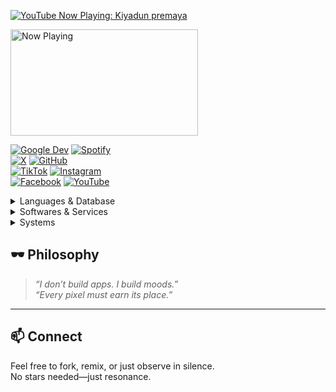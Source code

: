 [![YouTube Now Playing: Kiyadun premaya](https://img.shields.io/badge/YouTube%20Now%20Playing-Kiyadun%20premaya-FF0000?style=for-the-badge&logo=youtube&logoColor=white)](https://www.youtube.com/watch?v=syoslCy-q1o)

<a href="https://www.youtube.com/watch?v=iBlpUYogVTw" target="_blank">
  <img src="https://lh3.googleusercontent.com/pw/AP1GczNp2UpUcXj_bcG3XdEeHpJWItwYBvRYcRr9IEx4wqUn_5VXhQQKJrPj7t4BXIR5syXiZTUilzMBCsoGdTJ-ET47ThGVZ-9uv0Lj5g4MzyQ4IVyat9P1ox_dbIV5tyQKPWfAIbFUeOUdLi4Wx3pMMe0=w1080-h607-s-no-gm?authuser=0" 
       alt="Now Playing" 
       width="300" 
       height="170"/>
</a>




[![Google Dev](https://img.shields.io/badge/Google%20Dev-4285F4?style=for-the-badge&logo=google&logoColor=white)](https://developers.google.com/profile/u/mrkaviyaa)
[![Spotify](https://img.shields.io/badge/Spotify-1ED760?&style=for-the-badge&logo=spotify&logoColor=white)](https://open.spotify.com/user/22jg2nzzjqglq2mzjqznopmba?si=1oxx6irkQf-81q4RMkK6mg)  
[![X](https://img.shields.io/badge/Twitter-000000?style=for-the-badge&logo=x&logoColor=white)](https://x.com/mkaviyaa) 
[![GitHub](https://img.shields.io/badge/GitHub-181717?style=for-the-badge&logo=github&logoColor=white)](https://github.com/m-kavinda)  
[![TikTok](https://img.shields.io/badge/TikTok-010101?style=for-the-badge&logo=tiktok&logoColor=white)](https://www.tiktok.com/@mkaviyaa) 
[![Instagram](https://img.shields.io/badge/Instagram-E4405F?style=for-the-badge&logo=instagram&logoColor=white)](https://www.instagram.com/m.r.kaviyaa/)  
[![Facebook](https://img.shields.io/badge/Facebook-0866FF?style=for-the-badge&logo=facebook&logoColor=white)](https://www.facebook.com/m.r.kaviyaa/) 
[![YouTube](https://img.shields.io/badge/YouTube-FF0000?style=for-the-badge&logo=youtube&logoColor=white)](https://youtube.com/@mr-kaviyaa)

<details>
  <summary>Languages & Database</summary>
ㅤ
  
[![Go](https://img.shields.io/badge/go-%2308afd8.svg?style=for-the-badge&logo=go&logoColor=white)](https://golang.org/) [![Java](https://img.shields.io/badge/java-%23ED8B00.svg?style=for-the-badge&logo=openjdk&logoColor=white)](https://www.java.com/) [![JavaScript](https://img.shields.io/badge/javascript-%23f0dc55.svg?style=for-the-badge&logo=javascript&logoColor=black)](https://www.javascript.com/) [![Kotlin](https://img.shields.io/badge/kotlin-%237F52FF.svg?style=for-the-badge&logo=kotlin&logoColor=white)](https://kotlinlang.org/) [![Python](https://img.shields.io/badge/python-3670A0?style=for-the-badge&logo=python&logoColor=ffdd54)](https://www.python.org/)

[![Firebase](https://img.shields.io/badge/firebase-a08021?style=for-the-badge&logo=firebase&logoColor=ffcd34)](https://firebase.google.com/) [![MySQL](https://img.shields.io/badge/mysql-%2300f.svg?style=for-the-badge&logo=mysql&logoColor=white)](https://www.mysql.com/) [![SQLite](https://img.shields.io/badge/sqlite-%2308425c.svg?style=for-the-badge&logo=sqlite&logoColor=white)](https://www.sqlite.org/)

</details>

<details>
  <summary>Softwares & Services</summary>
ㅤ
  
[![Adobe](https://img.shields.io/badge/adobe-%23fa1408.svg?style=for-the-badge&logo=adobe&logoColor=white)](https://www.adobe.com/) [![Affinity](https://img.shields.io/badge/Affinity-222324.svg?style=for-the-badge&logo=Affinity&logoColor=white)](https://affinity.serif.com/) [![Figma](https://img.shields.io/badge/figma-%23f25425.svg?style=for-the-badge&logo=figma&logoColor=white)](https://www.figma.com/) [![Gimp](https://img.shields.io/badge/Gimp-605949?style=for-the-badge&logo=gimp&logoColor=FFFFFF)](https://www.gimp.org/) [![Sketch](https://img.shields.io/badge/Sketch-fdb008?style=for-the-badge&logo=sketch&logoColor=black)](https://www.sketch.com/)

[![Android Studio](https://img.shields.io/badge/Android%20Studio-072F41.svg?style=for-the-badge&logo=android-studio&logoColor=3DDB83)](https://developer.android.com/studio) [![GoLand](https://img.shields.io/badge/GoLand-0f0f0f?&style=for-the-badge&logo=goland&logoColor=white)](https://www.jetbrains.com/go/) 	[![IntelliJ IDEA](https://img.shields.io/badge/IntelliJIDEA-000000.svg?style=for-the-badge&logo=intellij-idea&logoColor=white)](https://www.jetbrains.com/idea/) [![Neovim](https://img.shields.io/badge/NeoVim-%234e8b3a.svg?&style=for-the-badge&logo=neovim&logoColor=white)](https://neovim.io/) [![Visual Studio Code](https://img.shields.io/badge/Visual%20Studio%20Code-097dcd.svg?style=for-the-badge&logo=visual-studio-code&logoColor=white)](https://code.visualstudio.com/) [![Zed](https://img.shields.io/badge/Zed-white?style=for-the-badge&logo=zedindustries&logoColor=084CCF)](https://zed.dev/)

[![CMake](https://img.shields.io/badge/CMake-%23086c6b.svg?style=for-the-badge&logo=cmake&logoColor=white)](https://cmake.org/) [![Git](https://img.shields.io/badge/GIT-f05539?style=for-the-badge&logo=git&logoColor=white)](https://git-scm.com/) [![MD](https://img.shields.io/badge/material%20design-6c55a7?style=for-the-badge&logo=material%20design&logoColor=white)](https://m3.material.io/) [![Ant-Design](https://img.shields.io/badge/Ant%20Design-0170FE.svg?style=for-the-badge&logo=Ant-Design&logoColor=white)](https://ant.design/)

[![Cloudflare](https://img.shields.io/badge/Cloudflare-F38020?style=for-the-badge&logo=Cloudflare&logoColor=white)](https://www.cloudflare.com/) [![Firebase](https://img.shields.io/badge/firebase-a08021?style=for-the-badge&logo=firebase&logoColor=ffcd34)](https://firebase.google.com/) [![Google Cloud](https://img.shields.io/badge/GoogleCloud-%234889f4.svg?style=for-the-badge&logo=google-cloud&logoColor=white)](https://cloud.google.com/)

[![GitHub Actions](https://img.shields.io/badge/github%20actions-%23161b22.svg?style=for-the-badge&logo=githubactions&logoColor=white)](https://github.com/features/actions)

</details>

<details>
  <summary>Systems</summary>
ㅤ
  
[![Android](https://img.shields.io/badge/Android-3aab58?style=for-the-badge&logo=android&logoColor=white)](https://www.android.com/) [![iOS](https://img.shields.io/badge/iOS-000000?style=for-the-badge&logo=ios&logoColor=white)](https://www.apple.com/ios/)

[![Fedora](https://img.shields.io/badge/Fedora-51A2DA?style=for-the-badge&logo=fedora&logoColor=white)](https://getfedora.org/) [![Gnome](https://img.shields.io/badge/GNOME-080808.svg?style=for-the-badge&logo=GNOME&logoColor=white)](https://www.gnome.org/) [![Windows](https://img.shields.io/badge/Windows-087cd5?style=for-the-badge&logo=windows&logoColor=white)](https://www.microsoft.com/windows/)

</details>



## 🕶️ Philosophy
> _“I don’t build apps. I build moods.”_  
> _“Every pixel must earn its place.”_

---

## 📫 Connect
Feel free to fork, remix, or just observe in silence.  
No stars needed—just resonance.